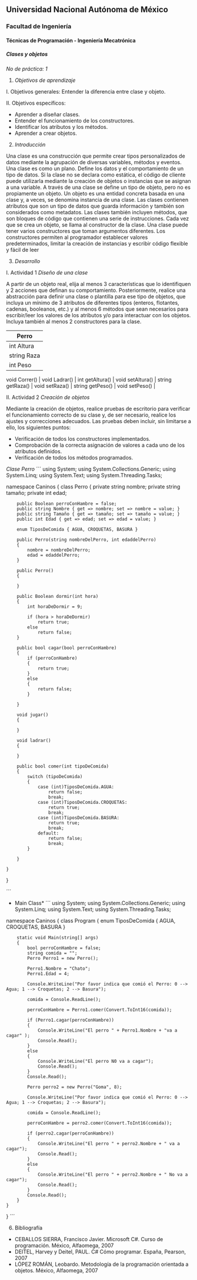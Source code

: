 ## Universidad Nacional Autónoma de México
### Facultad de Ingeniería
#### Técnicas de Programación - Ingeniería Mecatrónica

##### *Clases y objetos*

*No de práctica: 1*

1. *Objetivos de aprendizaje* 
 
I. Objetivos generales:  Entender la diferencia entre clase y objeto. 
 
 
II. Objetivos específicos:
 
* Aprender a diseñar clases. 
* Entender el funcionamiento de los constructores. 
* Identificar los atributos y los métodos. 
* Aprender a crear objetos. 
 
2. *Introducción*
 
Una clase es una construcción que permite crear tipos personalizados de datos mediante la agrupación de diversas variables, métodos y eventos. 
Una clase es como un plano. Define los datos y el comportamiento de un tipo de datos. Si la clase no se declara como estática, el código de cliente puede utilizarla mediante la creación de objetos o instancias que se asignan a una variable. 
A través de una clase se define un tipo de objeto, pero no es propiamente un objeto. Un objeto es una entidad concreta basada en una clase y, a veces, se denomina instancia de una clase. 
Las clases contienen atributos que son un tipo de datos que guarda información y también son considerados como metadatos.
Las clases también incluyen métodos, que son bloques de código que contienen una serie de instrucciones. 
Cada vez que se crea un objeto, se llama al constructor de la clase. Una clase puede tener varios constructores que toman argumentos diferentes. Los constructores permiten al programador establecer valores predeterminados, limitar la creación de instancias y escribir código flexible y fácil de leer

3. *Desarrollo*
 
I. Actividad 1
*Diseño de una clase*
 
A partir de un objeto real, elija al menos 3 características que lo identifiquen y 2 acciones que definan su comportamiento. 
Posteriormente, realice una abstracción para definir una clase o plantilla para ese tipo de objetos, que incluya un mínimo de 3 atributos de diferentes tipos (enteros, flotantes, cadenas, booleanos, etc.) y al menos 6 métodos que sean necesarios para escribir/leer los valores de los atributos y/o para interactuar con los objetos.  Incluya también al menos 2 constructores para la clase.

 Perro |
--------|
int Altura |
string Raza |
int Peso |

void Correr() |
void Ladrar() |
int getAltura() |
void setAltura() |
string getRaza() |
void setRaza() |
string getPeso() |
void setPeso() |

II. Actividad 2 
*Creación de objetos*
 
Mediante la creación de objetos, realice pruebas de escritorio para verificar el funcionamiento correcto de su clase y, de ser necesario, realice los ajustes y correcciones adecuados. 
Las pruebas deben incluir, sin limitarse a ello, los siguientes puntos: 
 
* Verificación de todos los constructores implementados. 
* Comprobación de la correcta asignación de valores a cada uno de los atributos definidos. 
* Verificación de todos los métodos programados.

*Clase Perro*
´´´
using System;
using System.Collections.Generic;
using System.Linq;
using System.Text;
using System.Threading.Tasks;

namespace Caninos
{
    class Perro
    {
        private string nombre;
        private string tamaño;
        private int edad;

        public Boolean perroConHambre = false;
        public string Nombre { get => nombre; set => nombre = value; }
        public string Tamaño { get => tamaño; set => tamaño = value; }
        public int Edad { get => edad; set => edad = value; }

        enum TiposDeComida { AGUA, CROQUETAS, BASURA }

        public Perro(string nombreDelPerro, int edaddelPerro)
        {
            nombre = nombreDelPerro;
            edad = edaddelPerro;
        }

        public Perro()
        {

        }

        public Boolean dormir(int hora)
        {
            int horaDeDormir = 9;

            if (hora > horaDeDormir)
                return true;
            else
                return false;
        }

        public bool cagar(bool perroConHambre)
        {
            if (perroConHambre)
            {
                return true;
            }
            else
            {
                return false;
            }

        }

        void jugar()
        {

        }

        void ladrar()
        {

        }

        public bool comer(int tipoDeComida)
        {
            switch (tipoDeComida)
            {
                case (int)TiposDeComida.AGUA:
                    return false;
                    break;
                case (int)TiposDeComida.CROQUETAS:
                    return true;
                    break;
                case (int)TiposDeComida.BASURA:
                    return true;
                    break;
                default:
                    return false;
                    break;
            }
                                  
        }

    }
}

´´´

* Main Class* 
´´´
using System;
using System.Collections.Generic;
using System.Linq;
using System.Text;
using System.Threading.Tasks;

namespace Caninos
{
    class Program
    {
        enum TiposDeComida { AGUA, CROQUETAS, BASURA }

        static void Main(string[] args)
        {
            bool perroConHambre = false;
            string comida = "";
            Perro Perro1 = new Perro();

            Perro1.Nombre = "Chato";
            Perro1.Edad = 4;

            Console.WriteLine("Por favor indica que comió el Perro: 0 --> Agua; 1 --> Croquetas; 2 --> Basura");

            comida = Console.ReadLine();

            perroConHambre = Perro1.comer(Convert.ToInt16(comida));

            if (Perro1.cagar(perroConHambre))
            {
                Console.WriteLine("El perro " + Perro1.Nombre + "va a cagar" );
                Console.Read();
            }
            else
            {
                Console.WriteLine("El perro N0 va a cagar");
                Console.Read();
            }
            Console.Read();

            Perro perro2 = new Perro("Goma", 8);

            Console.WriteLine("Por favor indica que comió el Perro: 0 --> Agua; 1 --> Croquetas; 2 --> Basura");

            comida = Console.ReadLine();

            perroConHambre = perro2.comer(Convert.ToInt16(comida));

            if (perro2.cagar(perroConHambre))
            {
                Console.WriteLine("El perro " + perro2.Nombre + " va a cagar");
                Console.Read();
            }
            else
            {
                Console.WriteLine("El perro " + perro2.Nombre + " No va a cagar");
                Console.Read();
            }
            Console.Read();
        }
    }
}
´´´
 
6. Bibliografía  
 
* CEBALLOS SIERRA, Francisco Javier. Microsoft C#. Curso de programación. México, Alfaomega, 2007   
* DEITEL, Harvey y Deitel, PAUL. C# Cómo programar. España, Pearson, 2007   
* LÓPEZ ROMÁN, Leobardo. Metodología de la programación orientada a objetos. México, Alfaomega, 2007
